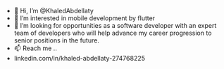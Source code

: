 - 👋 Hi, I’m @KhaledAbdellaty
- 👀 I’m interested in mobile development by flutter
- 💞️ I’m looking for opportunities as a software developer with an expert team of developers who will help advance my career progression to senior positions in the future.
- 📫 Reach me .. 
- linkedin.com/in/khaled-abdellaty-274768225 


<!---
KhaledAbdellaty/KhaledAbdellaty is a ✨ special ✨ repository because its `README.md` (this file) appears on your GitHub profile.
You can click the Preview link to take a look at your changes.
--->
